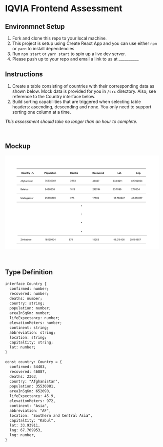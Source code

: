 # IQVIA Frontend Assessment

## Environmnet Setup
1. Fork and clone this repo to your local machine.
2. This project is setup using Create React App and you can use either `npm` or `yarn` to install dependencies.
2. Run `npm start` or `yarn start` to spin up a live dev server.
3. Please push up to your repo and email a link to us at __________.

## Instructions
1. Create a table consisting of countries with their corresponding data as shown below. Mock data is provided for you in `/src` directory. Also, see reference to the Country interface below.
2. Build sorting capabilities that are triggered when selecting table headers: ascending, descending and none. You only need to support sorting one column at a time.

*This assessment should take no longer than an hour to complete.*

<br />

## Mockup
![Table Mockup](/public/mockup.png)

<br />

## Type Definition
```
interface Country {
  confirmed: number;
  recovered: number;
  deaths: number;
  country: string;
  population: number;
  areaInSqKm: number;
  lifeExpectancy: number;
  elevationMeters: number;
  continent: string;
  abbreviation: string;
  location: string;
  capitalCity: string;
  lat: number;
}

const country: Country = {
  confirmed: 54403,
  recovered: 46887,
  deaths: 2363,
  country: "Afghanistan",
  population: 35530081,
  areaInSqKm: 652090,
  lifeExpectancy: 45.9,
  elevationMeters: 972,
  continent: "Asia",
  abbreviation: "AF",
  location: "Southern and Central Asia",
  capitalCity: "Kabul",
  lat: 33.93911,
  lng: 67.709953,
  lng: number,
}
```